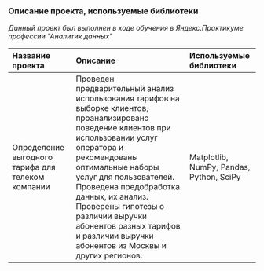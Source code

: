 ### Описание проекта, используемые библиотеки

*Данный проект был выполнен в ходе обучения в Яндекс.Практикуме профессии "Аналитик данных"*

| Название проекта | Описание | Используемые библиотеки |
| :-------------------- | :--------------------- |:---------------------------|
| Определение выгодного тарифа для телеком компании | Проведен предварительный анализ использования тарифов на выборке клиентов, проанализировано поведение клиентов при использовании услуг оператора и рекомендованы оптимальные наборы услуг для пользователей. Проведена предобработка данных, их анализ. Проверены гипотезы о различии выручки абонентов разных тарифов и различии выручки абонентов из Москвы и других регионов. | Matplotlib, NumPy, Pandas, Python, SciPy |
